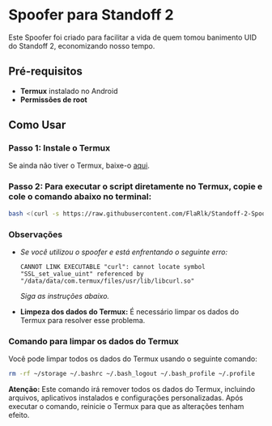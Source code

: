 # Spoofer para Standoff 2

Este Spoofer foi criado para facilitar a vida de quem tomou banimento UID do Standoff 2, economizando nosso tempo.

## Pré-requisitos
- **Termux** instalado no Android
- **Permissões de root**

## Como Usar
### Passo 1: Instale o Termux
Se ainda não tiver o Termux, baixe-o [aqui](https://f-droid.org/packages/com.termux/).

### Passo 2: Para executar o script diretamente no Termux, copie e cole o comando abaixo no terminal:
```sh
bash <(curl -s https://raw.githubusercontent.com/FlaRlk/Standoff-2-Spoofer/main/SpooferSo2.sh)
````

### Observações
- *Se você utilizou o spoofer e está enfrentando o seguinte erro:*
  ```
  CANNOT LINK EXECUTABLE "curl": cannot locate symbol "SSL_set_value_uint" referenced by "/data/data/com.termux/files/usr/lib/libcurl.so"
  ```
  *Siga as instruções abaixo.*

- **Limpeza dos dados do Termux:**
  É necessário limpar os dados do Termux para resolver esse problema.

### Comando para limpar os dados do Termux
Você pode limpar todos os dados do Termux usando o seguinte comando:

```bash
rm -rf ~/storage ~/.bashrc ~/.bash_logout ~/.bash_profile ~/.profile
```

**Atenção:** Este comando irá remover todos os dados do Termux, incluindo arquivos, aplicativos instalados e configurações personalizadas. Após executar o comando, reinicie o Termux para que as alterações tenham efeito.
